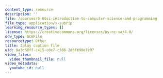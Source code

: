 ```yaml
---
content_type: resource
description: ''
file: /courses/6-00sc-introduction-to-computer-science-and-programming-spring-2011/8a3c58ffc415e0e7c3662d6f690e7e97_K1w2o5i0NGQ.srt
file_type: application/x-subrip
learning_resource_types: []
license: https://creativecommons.org/licenses/by-nc-sa/4.0/
ocw_type: OCWFile
resourcetype: Other
title: 3play caption file
uid: 8a3c58ff-c415-e0e7-c366-2d6f690e7e97
video_files:
  video_thumbnail_file: null
video_metadata:
  youtube_id: null
---
```

